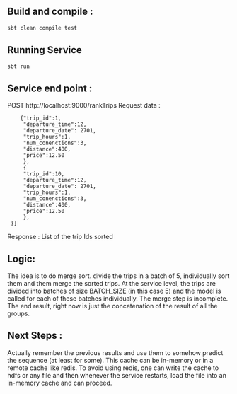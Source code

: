 ## Build and compile :
   ```bash
   sbt clean compile test
   ```

## Running Service

```bash
sbt run
```
## Service end point :
 POST http://localhost:9000/rankTrips
 Request data :
``` [{
    {"trip_id":1,
     "departure_time":12,
     "departure_date": 2701,
     "trip_hours":1,
     "num_conenctions":3,
     "distance":400,
     "price":12.50
     },
     {
     "trip_id":10,
     "departure_time":12,
     "departure_date": 2701,
     "trip_hours":1,
     "num_conenctions":3,
     "distance":400,
     "price":12.50
     },
 }]
 ````

 Response  : List of the trip Ids sorted


## Logic:
The idea is to do merge sort. divide the trips in a batch of 5, individually sort them and them merge the sorted trips.
    At the service level, the trips are divided into batches of size BATCH_SIZE (in this case 5) 
    and the model is called for each of these batches individually. The merge step is incomplete. The end result, right now is just the concatenation of the result of all the groups.

## Next Steps : 
Actually remember the previous results and use them to somehow predict the sequence (at least for some). This cache can be in-memory or in a remote cache like redis. 
To avoid using redis, one can write the cache to hdfs or any file and then whenever the service restarts, load the file into an in-memory cache and can proceed.
